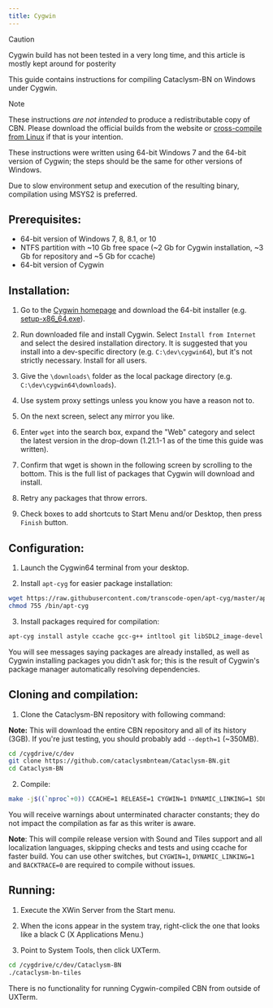 ```yaml
---
title: Cygwin
---
```


> [!CAUTION]
>
> Cygwin build has not been tested in a very long time, and this article is mostly kept around for posterity

This guide contains instructions for compiling Cataclysm-BN on Windows under Cygwin.

> [!NOTE]
>
> These instructions _are not intended_ to produce a redistributable copy of CBN. Please download the
> official builds from the website or
> [cross-compile from Linux](./makefile.md#cross-compile-to-windows-from-linux) if that is your
> intention.

These instructions were written using 64-bit Windows 7 and the 64-bit version of Cygwin; the steps
should be the same for other versions of Windows.

Due to slow environment setup and execution of the resulting binary, compilation using MSYS2 is
preferred.

## Prerequisites:

- 64-bit version of Windows 7, 8, 8.1, or 10
- NTFS partition with ~10 Gb free space (~2 Gb for Cygwin installation, ~3 Gb for repository and ~5
  Gb for ccache)
- 64-bit version of Cygwin

## Installation:

1. Go to the [Cygwin homepage](https://cygwin.com/) and download the 64-bit installer (e.g.
   [setup-x86_64.exe](https://cygwin.com/setup-x86_64.exe)).

2. Run downloaded file and install Cygwin. Select `Install from Internet` and select the desired
   installation directory. It is suggested that you install into a dev-specific directory (e.g.
   `C:\dev\cygwin64`), but it's not strictly necessary. Install for all users.

3. Give the `\downloads\` folder as the local package directory (e.g. `C:\dev\cygwin64\downloads`).

4. Use system proxy settings unless you know you have a reason not to.

5. On the next screen, select any mirror you like.

6. Enter `wget` into the search box, expand the "Web" category and select the latest version in the
   drop-down (1.21.1-1 as of the time this guide was written).

7. Confirm that wget is shown in the following screen by scrolling to the bottom. This is the full
   list of packages that Cygwin will download and install.

8. Retry any packages that throw errors.

9. Check boxes to add shortcuts to Start Menu and/or Desktop, then press `Finish` button.

## Configuration:

1. Launch the Cygwin64 terminal from your desktop.

2. Install `apt-cyg` for easier package installation:

```bash
wget https://raw.githubusercontent.com/transcode-open/apt-cyg/master/apt-cyg -O /bin/apt-cyg
chmod 755 /bin/apt-cyg
```

3. Install packages required for compilation:

```bash
apt-cyg install astyle ccache gcc-g++ intltool git libSDL2_image-devel libSDL2_mixer-devel libSDL2_ttf-devel make xinit
```

You will see messages saying packages are already installed, as well as Cygwin installing packages
you didn't ask for; this is the result of Cygwin's package manager automatically resolving
dependencies.

## Cloning and compilation:

1. Clone the Cataclysm-BN repository with following command:

**Note:** This will download the entire CBN repository and all of its history (3GB). If you're just
testing, you should probably add `--depth=1` (~350MB).

```bash
cd /cygdrive/c/dev
git clone https://github.com/cataclysmbnteam/Cataclysm-BN.git
cd Cataclysm-BN
```

2. Compile:

```bash
make -j$((`nproc`+0)) CCACHE=1 RELEASE=1 CYGWIN=1 DYNAMIC_LINKING=1 SDL=1 TILES=1 SOUND=1 LANGUAGES=all LINTJSON=0 ASTYLE=0 BACKTRACE=0 RUNTESTS=0
```

You will receive warnings about unterminated character constants; they do not impact the compilation
as far as this writer is aware.

**Note**: This will compile release version with Sound and Tiles support and all localization
languages, skipping checks and tests and using ccache for faster build. You can use other switches,
but `CYGWIN=1`, `DYNAMIC_LINKING=1` and `BACKTRACE=0` are required to compile without issues.

## Running:

1. Execute the XWin Server from the Start menu.

2. When the icons appear in the system tray, right-click the one that looks like a black C (X
   Applications Menu.)

3. Point to System Tools, then click UXTerm.

```bash
cd /cygdrive/c/dev/Cataclysm-BN
./cataclysm-bn-tiles
```

There is no functionality for running Cygwin-compiled CBN from outside of UXTerm.
